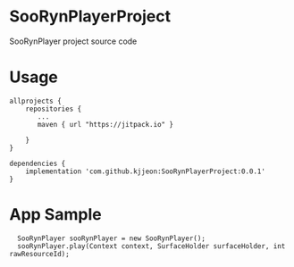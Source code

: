 # SooRynPlayerProject

SooRynPlayer project source code

# Usage

```
allprojects {
    repositories {
       ...
       maven { url "https://jitpack.io" }

    }
}

dependencies {
    implementation 'com.github.kjjeon:SooRynPlayerProject:0.0.1'
}
```


# App Sample
```
  SooRynPlayer sooRynPlayer = new SooRynPlayer();
  sooRynPlayer.play(Context context, SurfaceHolder surfaceHolder, int rawResourceId);
```

